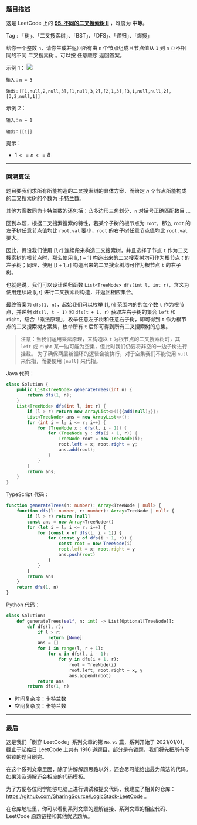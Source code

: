 ### 题目描述

这是 LeetCode 上的 **[95. 不同的二叉搜索树 II]()** ，难度为 **中等**。

Tag : 「树」、「二叉搜索树」、「BST」、「DFS」、「递归」、「爆搜」



给你一个整数 `n`，请你生成并返回所有由 `n` 个节点组成且节点值从 `1` 到 `n` 互不相同的不同 二叉搜索树 。可以按 任意顺序 返回答案。

示例 1：
![](https://assets.leetcode.com/uploads/2021/01/18/uniquebstn3.jpg)
```
输入：n = 3

输出：[[1,null,2,null,3],[1,null,3,2],[2,1,3],[3,1,null,null,2],[3,2,null,1]]
```
示例 2：
```
输入：n = 1

输出：[[1]]
```

提示：
* $1 <= n <= 8$

---

### 回溯算法

题目要我们求所有所能构造的二叉搜索树的具体方案，而给定 $n$ 个节点所能构成的二叉搜索树的个数为 [卡特兰数](https://baike.baidu.com/item/%E5%8D%A1%E7%89%B9%E5%85%B0%E6%95%B0)。

其他方案数同为卡特兰数的还包括：凸多边形三角划分、`n` 对括号正确匹配数目 ... 

回到本题，根据二叉搜索搜索的特性，若某个子树的根节点为 `root`，那么 `root` 的左子树任意节点值均比 `root.val` 要小，`root` 的右子树任意节点值均比 `root.val` 要大。

因此，假设我们使用 $[l, r]$ 连续段来构造二叉搜索树，并且选择了节点 `t` 作为二叉搜索树的根节点时，那么使用 $[l, t - 1]$ 构造出来的二叉搜索树均可作为根节点 $t$ 的左子树；同理，使用 $[t + 1, r]$ 构造出来的二叉搜索树均可作为根节点 `t` 的右子树。

也就是说，我们可以设计递归函数 `List<TreeNode> dfs(int l, int r)`，含义为使用连续段 $[l, r]$ 进行二叉搜索树构造，并返回相应集合。

最终答案为 `dfs(1, n)`，起始我们可以枚举 $[1, n]$ 范围内的的每个数 `t` 作为根节点，并递归 `dfs(l, t - 1)` 和 `dfs(t + 1, r)` 获取左右子树的集合 `left` 和 `right`，结合「乘法原理」，枚举任意左子树和任意右子树，即可得到 `t` 作为根节点的二叉搜索树方案集，枚举所有 `t` 后即可得到所有二叉搜索树的总集。

> 注意：当我们运用乘法原理，来构造以 `t` 为根节点的二叉搜索树时，其 `left` 或 `right` 某一边可能为空集，但此时我们仍要将非空的一边子树进行挂载。
> 为了确保两层新循环的逻辑会被执行，对于空集我们不能使用 `null` 来代指，而要使用 `[null]` 来代指。

Java 代码：
```Java 
class Solution {
    public List<TreeNode> generateTrees(int n) {
        return dfs(1, n);
    }
    List<TreeNode> dfs(int l, int r) {
        if (l > r) return new ArrayList<>(){{add(null);}};
        List<TreeNode> ans = new ArrayList<>();
        for (int i = l; i <= r; i++) {
            for (TreeNode x : dfs(l, i - 1)) {
                for (TreeNode y : dfs(i + 1, r)) {
                    TreeNode root = new TreeNode(i);
                    root.left = x; root.right = y;
                    ans.add(root);
                }
            }
        }
        return ans;
    }
}
```
TypeScript 代码：
```TypeScript
function generateTrees(n: number): Array<TreeNode | null> {
    function dfs(l: number, r: number): Array<TreeNode | null> {
        if (l > r) return [null]
        const ans = new Array<TreeNode>()
        for (let i = l; i <= r; i++) {
            for (const x of dfs(l, i - 1)) {
                for (const y of dfs(i + 1, r)) {
                    const root = new TreeNode(i)
                    root.left = x; root.right = y
                    ans.push(root)
                }
            }
        }
        return ans
    }
    return dfs(1, n)
}
```
Python 代码：
```Python []
class Solution:
    def generateTrees(self, n: int) -> List[Optional[TreeNode]]:
        def dfs(l, r):
            if l > r:
                return [None]
            ans = []
            for i in range(l, r + 1):
                for x in dfs(l, i - 1):
                    for y in dfs(i + 1, r):
                        root = TreeNode(i)
                        root.left, root.right = x, y
                        ans.append(root)
            return ans
        return dfs(1, n)
```
* 时间复杂度：卡特兰数
* 空间复杂度：卡特兰数

---

### 最后

这是我们「刷穿 LeetCode」系列文章的第 `No.95` 篇，系列开始于 2021/01/01，截止于起始日 LeetCode 上共有 1916 道题目，部分是有锁题，我们将先把所有不带锁的题目刷完。

在这个系列文章里面，除了讲解解题思路以外，还会尽可能给出最为简洁的代码。如果涉及通解还会相应的代码模板。

为了方便各位同学能够电脑上进行调试和提交代码，我建立了相关的仓库：https://github.com/SharingSource/LogicStack-LeetCode 。

在仓库地址里，你可以看到系列文章的题解链接、系列文章的相应代码、LeetCode 原题链接和其他优选题解。


